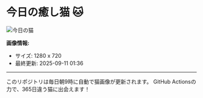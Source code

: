 # 今日の癒し猫 🐱

![今日の猫](https://cdn2.thecatapi.com/images/XLLAS_R9F.jpg)

**画像情報:**
- サイズ: 1280 x 720
- 最終更新: 2025-09-11 01:36

---

このリポジトリは毎日朝9時に自動で猫画像が更新されます。
GitHub Actionsの力で、365日違う猫に出会えます！
